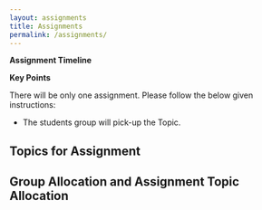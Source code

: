 ```yaml
---
layout: assignments
title: Assignments
permalink: /assignments/
---
```

**Assignment Timeline**

**Key Points**

There will be only one assignment. Please follow the below given instructions:

- The students group will pick-up the Topic.


<h2>Topics for Assignment</h2>



<h2>Group Allocation and Assignment Topic Allocation</h2>
<!--- <p>Click on PDF to open the file: <a title="Download problems (pdf)" href="https://drive.google.com/file/d/1R4Bh8vm7l3JL7_3C2a1UverRDuPC3fyX/view?usp=sharing"><i class="fas fa-file-pdf"></i></a></p>

------------------------------------------------------------------------------------------------------
